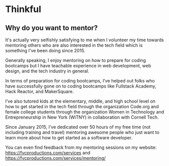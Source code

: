 # Thinkful

## Why do you want to mentor?

It's actually very selfishly satisfying to me when I volunteer my time towards mentoring others who are also interested in the tech field which is something I've been doing since 2015.

Generally speaking, I enjoy mentoring on how to prepare for coding bootcamps but I have teachable experience in web development, web design, and the tech industry in general.

In terms of preparation for coding bootcamps, I’ve helped out folks who have successfully gone on to coding bootcamps like Fullstack Academy, Hack Reactor, and MakerSquare.

I’ve also tutored kids at the elementary, middle, and high school level on how to get started in the tech field through the organization Code.org and female college students through the organization Women in Technology and Entrepreneurship in New York (WiTNY) in collaboration with Cornell Tech.

Since January 2015, I’ve dedicated over 50 hours of my free time (not including training and travel) mentoring awesome people who just want to learn more about how to get started as a software developer.

You can even find feedback from my mentoring sessions on my website: https://fvcproductions.com/services and https://fvcproductions.com/services/mentoring/

